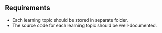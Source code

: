 ## Requirements
* Each learning topic should be stored in separate folder.
* The source code for each learning topic should be well-documented.
